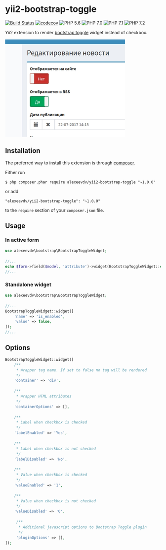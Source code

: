 yii2-bootstrap-toggle
===========

[![Build Status](https://travis-ci.org/alexeevdv/yii2-bootstrap-toggle.svg?branch=master)](https://travis-ci.org/alexeevdv/yii2-bootstrap-toggle)
[![codecov](https://codecov.io/gh/alexeevdv/yii2-bootstrap-toggle/branch/master/graph/badge.svg)](https://codecov.io/gh/alexeevdv/yii2-bootstrap-toggle)
![PHP 5.6](https://img.shields.io/badge/PHP-5.6-green.svg) 
![PHP 7.0](https://img.shields.io/badge/PHP-7.0-green.svg)
![PHP 7.1](https://img.shields.io/badge/PHP-7.1-green.svg) 
![PHP 7.2](https://img.shields.io/badge/PHP-7.2-green.svg)

Yii2 extension to render [bootstrap toggle](http://www.bootstraptoggle.com/) widget instead of checkbox.

![Screenshot](screenshot.jpg)

## Installation

The preferred way to install this extension is through [composer](https://getcomposer.org/download/).

Either run

```
$ php composer.phar require alexeevdv/yii2-bootstrap-toggle "~1.0.0"
```

or add

```
"alexeevdv/yii2-bootstrap-toggle": "~1.0.0"
```

to the ```require``` section of your `composer.json` file.

## Usage

### In active form
```php
use alexeevdv\bootstrap\BootstrapToggleWidget;

//...
echo $form->field($model, 'attribute')->widget(BootstrapToggleWidget::class);
//...
```

### Standalone widget

```php
use alexeevdv\bootstrap\BootstrapToggleWidget;

//...
BootstrapToggleWidget::widget([
    'name' => 'is_enabled',
    'value' => false,
]);
//...
```

## Options

```php
BootstrapToggleWidget::widget([
    /**
     * Wrapper tag name. If set to false no tag will be rendered
     */
    'container' => 'div',

    /**
     * Wrapper HTML attributes
     */
    'containerOptions' => [],
    
    /**
     * Label when checkbox is checked
     */
    'labelEnabled' => 'Yes',
    
    /**
     * Label when checkbox is not checked
     */
    'labelDisabled' => 'No',
     
    /**
     * Value when checkbox is checked
     */
    'valueEnabled' => '1',

    /**
     * Value when checkbox is not checked
     */
    'valueDisabled' => '0',     
     
     /**
      * Additional javascript options to Bootstrap Toggle plugin 
      */
     'pluginOptions' => [],
]);
```
